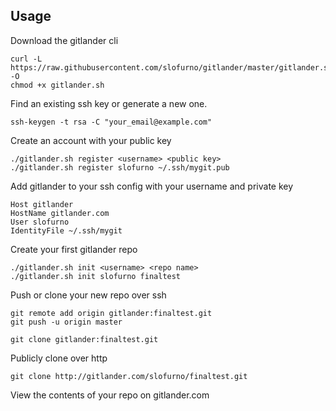 ## Usage

Download the gitlander cli

```
curl -L https://raw.githubusercontent.com/slofurno/gitlander/master/gitlander.sh -O
chmod +x gitlander.sh
```

Find an existing ssh key or generate a new one. 

```
ssh-keygen -t rsa -C "your_email@example.com"
```

Create an account with your public key
    
```
./gitlander.sh register <username> <public key>
./gitlander.sh register slofurno ~/.ssh/mygit.pub
```

Add gitlander to your ssh config with your username and private key 

```
Host gitlander
HostName gitlander.com
User slofurno
IdentityFile ~/.ssh/mygit
```

Create your first gitlander repo 

```
./gitlander.sh init <username> <repo name>
./gitlander.sh init slofurno finaltest
```

Push or clone your new repo over ssh

```
git remote add origin gitlander:finaltest.git
git push -u origin master

git clone gitlander:finaltest.git
```

Publicly clone over http

```
git clone http://gitlander.com/slofurno/finaltest.git
```

View the contents of your repo on gitlander.com
